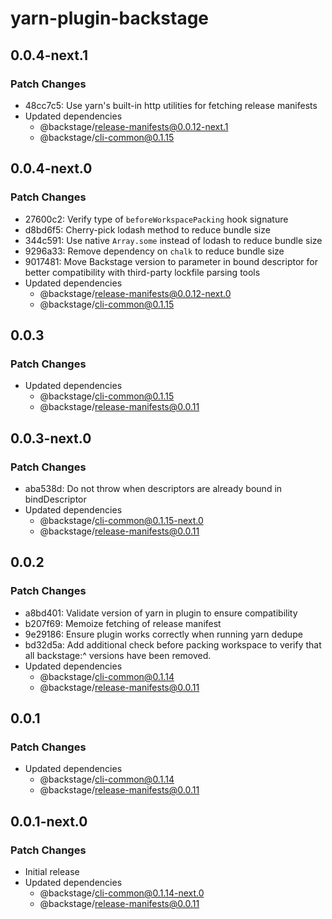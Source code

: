 # yarn-plugin-backstage

## 0.0.4-next.1

### Patch Changes

- 48cc7c5: Use yarn's built-in http utilities for fetching release manifests
- Updated dependencies
  - @backstage/release-manifests@0.0.12-next.1
  - @backstage/cli-common@0.1.15

## 0.0.4-next.0

### Patch Changes

- 27600c2: Verify type of `beforeWorkspacePacking` hook signature
- d8bd6f5: Cherry-pick lodash method to reduce bundle size
- 344c591: Use native `Array.some` instead of lodash to reduce bundle size
- 9296a33: Remove dependency on `chalk` to reduce bundle size
- 9017481: Move Backstage version to parameter in bound descriptor for better
  compatibility with third-party lockfile parsing tools
- Updated dependencies
  - @backstage/release-manifests@0.0.12-next.0
  - @backstage/cli-common@0.1.15

## 0.0.3

### Patch Changes

- Updated dependencies
  - @backstage/cli-common@0.1.15
  - @backstage/release-manifests@0.0.11

## 0.0.3-next.0

### Patch Changes

- aba538d: Do not throw when descriptors are already bound in bindDescriptor
- Updated dependencies
  - @backstage/cli-common@0.1.15-next.0
  - @backstage/release-manifests@0.0.11

## 0.0.2

### Patch Changes

- a8bd401: Validate version of yarn in plugin to ensure compatibility
- b207f69: Memoize fetching of release manifest
- 9e29186: Ensure plugin works correctly when running yarn dedupe
- bd32d5a: Add additional check before packing workspace to verify that all backstage:^ versions have been removed.
- Updated dependencies
  - @backstage/cli-common@0.1.14
  - @backstage/release-manifests@0.0.11

## 0.0.1

### Patch Changes

- Updated dependencies
  - @backstage/cli-common@0.1.14
  - @backstage/release-manifests@0.0.11

## 0.0.1-next.0

### Patch Changes

- Initial release
- Updated dependencies
  - @backstage/cli-common@0.1.14-next.0
  - @backstage/release-manifests@0.0.11
